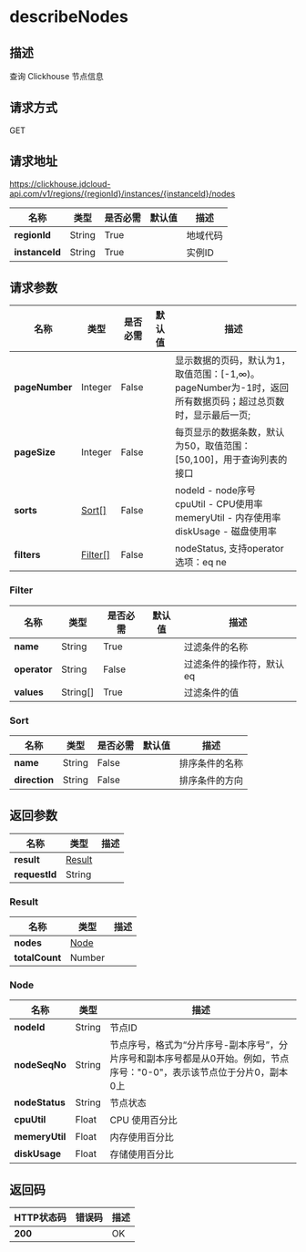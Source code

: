 # describeNodes


## 描述
查询 Clickhouse 节点信息

## 请求方式
GET

## 请求地址
https://clickhouse.jdcloud-api.com/v1/regions/{regionId}/instances/{instanceId}/nodes

|名称|类型|是否必需|默认值|描述|
|---|---|---|---|---|
|**regionId**|String|True| |地域代码|
|**instanceId**|String|True| |实例ID|

## 请求参数
|名称|类型|是否必需|默认值|描述|
|---|---|---|---|---|
|**pageNumber**|Integer|False| |显示数据的页码，默认为1，取值范围：[-1,∞)。pageNumber为-1时，返回所有数据页码；超过总页数时，显示最后一页;|
|**pageSize**|Integer|False| |每页显示的数据条数，默认为50，取值范围：[50,100]，用于查询列表的接口|
|**sorts**|[Sort[]](describenodes#sort)|False| |nodeId - node序号<br>cpuUtil - CPU使用率<br>memeryUtil - 内存使用率<br>diskUsage - 磁盘使用率<br>|
|**filters**|[Filter[]](describenodes#filter)|False| |nodeStatus, 支持operator选项：eq ne<br>|

### <div id="filter">Filter</div>
|名称|类型|是否必需|默认值|描述|
|---|---|---|---|---|
|**name**|String|True| |过滤条件的名称|
|**operator**|String|False| |过滤条件的操作符，默认eq|
|**values**|String[]|True| |过滤条件的值|
### <div id="sort">Sort</div>
|名称|类型|是否必需|默认值|描述|
|---|---|---|---|---|
|**name**|String|False| |排序条件的名称|
|**direction**|String|False| |排序条件的方向|

## 返回参数
|名称|类型|描述|
|---|---|---|
|**result**|[Result](describenodes#result)| |
|**requestId**|String| |

### <div id="result">Result</div>
|名称|类型|描述|
|---|---|---|
|**nodes**|[Node](describenodes#node)| |
|**totalCount**|Number| |
### <div id="node">Node</div>
|名称|类型|描述|
|---|---|---|
|**nodeId**|String|节点ID|
|**nodeSeqNo**|String|节点序号，格式为“分片序号-副本序号”，分片序号和副本序号都是从0开始。例如，节点序号："0-0"，表示该节点位于分片0，副本0上|
|**nodeStatus**|String|节点状态|
|**cpuUtil**|Float|CPU 使用百分比|
|**memeryUtil**|Float|内存使用百分比|
|**diskUsage**|Float|存储使用百分比|

## 返回码
|HTTP状态码|错误码|描述|
|---|---|---|
|**200**||OK|
